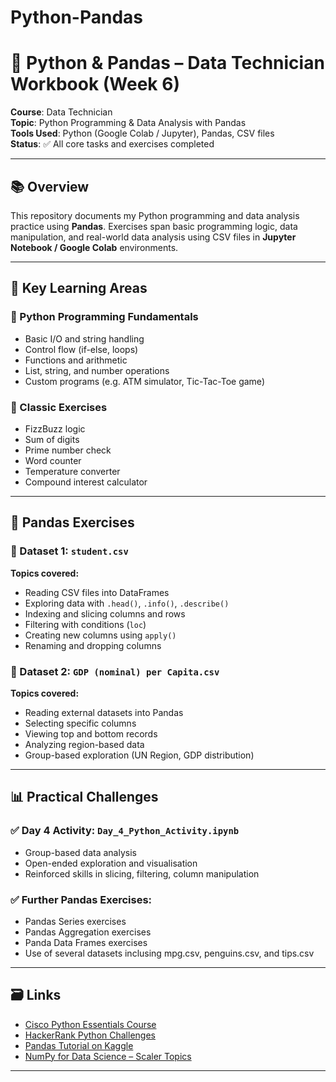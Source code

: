 # Python-Pandas

# 🐍 Python & Pandas – Data Technician Workbook (Week 6)

**Course**: Data Technician  
**Topic**: Python Programming & Data Analysis with Pandas  
**Tools Used**: Python (Google Colab / Jupyter), Pandas, CSV files  
**Status**: ✅ All core tasks and exercises completed

---

## 📚 Overview

This repository documents my Python programming and data analysis practice using **Pandas**. Exercises span basic programming logic, data manipulation, and real-world data analysis using CSV files in **Jupyter Notebook / Google Colab** environments.

---

## 🧠 Key Learning Areas

### 🔹 Python Programming Fundamentals
- Basic I/O and string handling
- Control flow (if-else, loops)
- Functions and arithmetic
- List, string, and number operations
- Custom programs (e.g. ATM simulator, Tic-Tac-Toe game)

### 🔹 Classic Exercises
- FizzBuzz logic
- Sum of digits
- Prime number check
- Word counter
- Temperature converter
- Compound interest calculator

---

## 🧪 Pandas Exercises

### 📁 Dataset 1: `student.csv`
**Topics covered:**
- Reading CSV files into DataFrames
- Exploring data with `.head()`, `.info()`, `.describe()`
- Indexing and slicing columns and rows
- Filtering with conditions (`loc`)
- Creating new columns using `apply()`
- Renaming and dropping columns

### 📁 Dataset 2: `GDP (nominal) per Capita.csv`
**Topics covered:**
- Reading external datasets into Pandas
- Selecting specific columns
- Viewing top and bottom records
- Analyzing region-based data
- Group-based exploration (UN Region, GDP distribution)

---

## 📊 Practical Challenges

### ✅ Day 4 Activity: `Day_4_Python_Activity.ipynb`
- Group-based data analysis
- Open-ended exploration and visualisation
- Reinforced skills in slicing, filtering, column manipulation

### ✅ Further Pandas Exercises: 
- Pandas Series exercises
- Pandas Aggregation exercises
- Panda Data Frames exercises
- Use of several datasets inclusing mpg.csv, penguins.csv, and tips.csv

---

## 🗃 Links
- [Cisco Python Essentials Course](https://www.netacad.com/courses/packet-tracer/python-essentials-1)
- [HackerRank Python Challenges](https://www.hackerrank.com/domains/tutorials/10-days-of-python)
- [Pandas Tutorial on Kaggle](https://www.kaggle.com/learn/pandas)
- [NumPy for Data Science – Scaler Topics](https://www.scaler.com/topics/numpy/)

---

